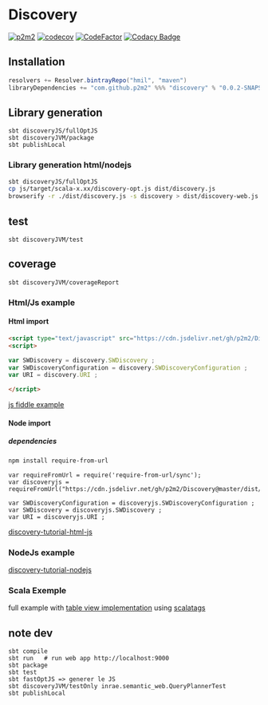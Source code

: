 # Discovery

[![p2m2](https://circleci.com/gh/p2m2/Discovery.svg?style=shield)](https://app.circleci.com/pipelines/github/p2m2)
[![codecov](https://codecov.io/gh/p2m2/Discovery/branch/develop/graph/badge.svg)](https://codecov.io/gh/p2m2/Discovery)
[![CodeFactor](https://www.codefactor.io/repository/github/p2m2/discovery/badge)](https://www.codefactor.io/repository/github/p2m2/discovery)
[![Codacy Badge](https://app.codacy.com/project/badge/Grade/8d8ecb66f9ff4963a22efab3c693b629)](https://www.codacy.com/gh/p2m2/Discovery/dashboard?utm_source=github.com&amp;utm_medium=referral&amp;utm_content=p2m2/Discovery&amp;utm_campaign=Badge_Grade)

## Installation

```sbt
resolvers += Resolver.bintrayRepo("hmil", "maven")
libraryDependencies += "com.github.p2m2" %%% "discovery" % "0.0.2-SNAPSHOT"
```

## Library generation 

```
sbt discoveryJS/fullOptJS
sbt discoveryJVM/package
sbt publishLocal 
```

### Library generation html/nodejs  

```bash
sbt discoveryJS/fullOptJS
cp js/target/scala-x.xx/discovery-opt.js dist/discovery.js
browserify -r ./dist/discovery.js -s discovery > dist/discovery-web.js
```

## test
```
sbt discoveryJVM/test  
```

## coverage
```
sbt discoveryJVM/coverageReport 
```

### Html/Js example

#### Html import 

```html 
<script type="text/javascript" src="https://cdn.jsdelivr.net/gh/p2m2/Discovery@master/dist/discovery-web.js"></script> 
<script>

var SWDiscovery = discovery.SWDiscovery ;
var SWDiscoveryConfiguration = discovery.SWDiscoveryConfiguration ;
var URI = discovery.URI ;

</script>
```

[js fiddle example](https://jsfiddle.net/ofilangi/3xkay1f6/10/)

#### Node import 

##### dependencies 

```bash
npm install require-from-url
```

```node
var requireFromUrl = require('require-from-url/sync');
var discoveryjs = requireFromUrl("https://cdn.jsdelivr.net/gh/p2m2/Discovery@master/dist/discovery.js")

var SWDiscoveryConfiguration = discoveryjs.SWDiscoveryConfiguration ;
var SWDiscovery = discoveryjs.SWDiscovery ;
var URI = discoveryjs.URI ;
```

[discovery-tutorial-html-js](https://github.com/p2m2/discovery-tutorial-html-js)

### NodeJs example

[discovery-tutorial-nodejs](https://github.com/p2m2/discovery-tutorial-nodejs)

### Scala Exemple 

full example with [table view implementation](https://github.com/p2m2/discovery-table-view) using [scalatags](https://github.com/lihaoyi/scalatags)


## note dev

```
sbt compile
sbt run   # run web app http://localhost:9000
sbt package
sbt test
sbt fastOptJS => generer le JS
sbt discoveryJVM/testOnly inrae.semantic_web.QueryPlannerTest
sbt publishLocal
```
